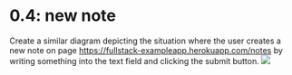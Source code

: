 # 0.4: new note
Create a similar diagram depicting the situation where the user creates a new note on page https://fullstack-exampleapp.herokuapp.com/notes by writing something into the text field and clicking the submit button.
<img src=“https://raw.githubusercontent.com/6hanel/fullstackopen/main/part%200/0.4%20newnotes.png”>
